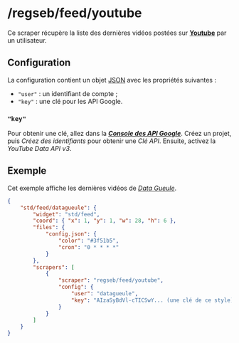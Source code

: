 # /regseb/feed/youtube

Ce scraper récupère la liste des dernières vidéos postées sur
**[Youtube](//www.youtube.com)** par un utilisateur.

## Configuration

La configuration contient un objet
[JSON](http://www.json.org/json-fr.html "JavaScript Object Notation") avec les
propriétés suivantes :

- `"user"` : un identifiant de compte ;
- `"key"` : une clé pour les API Google.

### `"key"`

Pour obtenir une clé, allez dans la
***[Console des API Google](//console.developers.google.com/)***. Créez un
projet, puis *Créez des identifiants* pour obtenir une *Clé API*. Ensuite,
activez la *YouTube Data API v3*.

## Exemple

Cet exemple affiche les dernières vidéos de
*[Data Gueule](//www.youtube.com/user/datagueule)*.

```JSON
{
    "std/feed/datagueule": {
        "widget": "std/feed",
        "coord": { "x": 1, "y": 1, "w": 28, "h": 6 },
        "files": {
            "config.json": {
                "color": "#3f51b5",
                "cron": "0 * * * *"
            }
        },
        "scrapers": [
            {
                "scraper": "regseb/feed/youtube",
                "config": {
                    "user": "datagueule",
                    "key": "AIzaSyBdVl-cTICSwY... (une clé de ce style)"
                }
            }
        ]
    }
}
```

